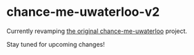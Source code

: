 # chance-me-uwaterloo-v2

Currently revamping  [the original chance-me-uwaterloo](https://github.com/PurpleZenith/chance-me-uwaterloo) project.

Stay tuned for upcoming changes! 
